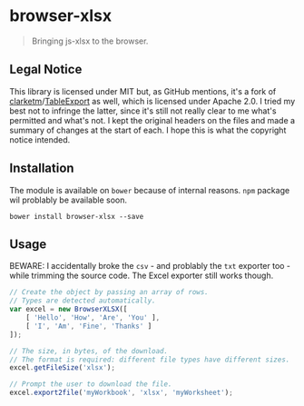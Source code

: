 # browser-xlsx

> Bringing js-xlsx to the browser.

## Legal Notice

This library is licensed under MIT but, as GitHub mentions, it's a fork of [clarketm](https://github.com/clarketm)/[TableExport](https://github.com/clarketm/TableExport/) as well, which is licensed under Apache 2.0.
I tried my best not to infringe the latter, since it's still not really clear to me what's permitted and what's not. I kept the original headers on the files and made a summary of changes at the start of each. I hope this is what the copyright notice intended.

## Installation

The module is available on `bower` because of internal reasons. `npm` package wil problably be available soon.

```
bower install browser-xlsx --save
```

## Usage

BEWARE: I accidentally broke the `csv` - and problably the `txt` exporter too - while trimming the source code. The Excel exporter still works though.

```js
// Create the object by passing an array of rows.
// Types are detected automatically.
var excel = new BrowserXLSX([
	[ 'Hello', 'How', 'Are', 'You' ],
	[ 'I', 'Am', 'Fine', 'Thanks' ]
]);

// The size, in bytes, of the download.
// The format is required: different file types have different sizes.
excel.getFileSize('xlsx');

// Prompt the user to download the file.
excel.export2file('myWorkbook', 'xlsx', 'myWorksheet');
```